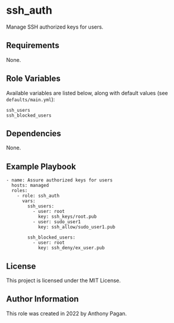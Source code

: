 ssh_auth
=========

Manage SSH authorized keys for users.

Requirements
------------

None.

Role Variables
--------------

Available variables are listed below, along with default values (see `defaults/main.yml`):

    ssh_users
    ssh_blocked_users

Dependencies
------------

None.

Example Playbook
----------------

    - name: Assure authorized keys for users
      hosts: managed
      roles:
        - role: ssh_auth
          vars:
            ssh_users:
              - user: root
                key: ssh_keys/root.pub
              - user: sudo_user1
                key: ssh_allow/sudo_user1.pub

            ssh_blocked_users:
              - user: root
                key: ssh_deny/ex_user.pub

License
-------

This project is licensed under the MIT License.

Author Information
------------------

This role was created in 2022 by Anthony Pagan.
